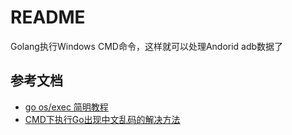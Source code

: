 # README

Golang执行Windows CMD命令，这样就可以处理Andorid adb数据了

## 参考文档

* [go os/exec 简明教程](https://colobu.com/2020/12/27/go-with-os-exec/)
* [CMD下执行Go出现中文乱码的解决方法](https://blog.csdn.net/qq_37493556/article/details/107541084)
